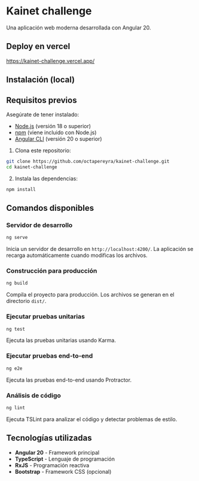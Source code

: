 # Kainet challenge

Una aplicación web moderna desarrollada con Angular 20.

## Deploy en vercel

https://kainet-challenge.vercel.app/

## Instalación (local)

## Requisitos previos

Asegúrate de tener instalado:

- [Node.js](https://nodejs.org/) (versión 18 o superior)
- [npm](https://www.npmjs.com/) (viene incluido con Node.js)
- [Angular CLI](https://angular.io/cli) (versión 20 o superior)

1. Clona este repositorio:

```bash
git clone https://github.com/octapereyra/kainet-challenge.git
cd kainet-challenge
```

2. Instala las dependencias:

```bash
npm install
```

## Comandos disponibles

### Servidor de desarrollo

```bash
ng serve
```

Inicia un servidor de desarrollo en `http://localhost:4200/`. La aplicación se recarga automáticamente cuando modificas los archivos.

### Construcción para producción

```bash
ng build
```

Compila el proyecto para producción. Los archivos se generan en el directorio `dist/`.

### Ejecutar pruebas unitarias

```bash
ng test
```

Ejecuta las pruebas unitarias usando Karma.

### Ejecutar pruebas end-to-end

```bash
ng e2e
```

Ejecuta las pruebas end-to-end usando Protractor.

### Análisis de código

```bash
ng lint
```

Ejecuta TSLint para analizar el código y detectar problemas de estilo.

## Tecnologías utilizadas

- **Angular 20** - Framework principal
- **TypeScript** - Lenguaje de programación
- **RxJS** - Programación reactiva
- **Bootstrap** - Framework CSS (opcional)
